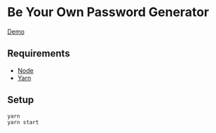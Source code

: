 # Be Your Own Password Generator

[Demo](https://hachibu.github.io/be-your-own-password-generator/)

## Requirements

- [Node](https://nodejs.org/en/download/)
- [Yarn](https://yarnpkg.com/lang/en/docs/install/)

## Setup

    yarn
    yarn start
